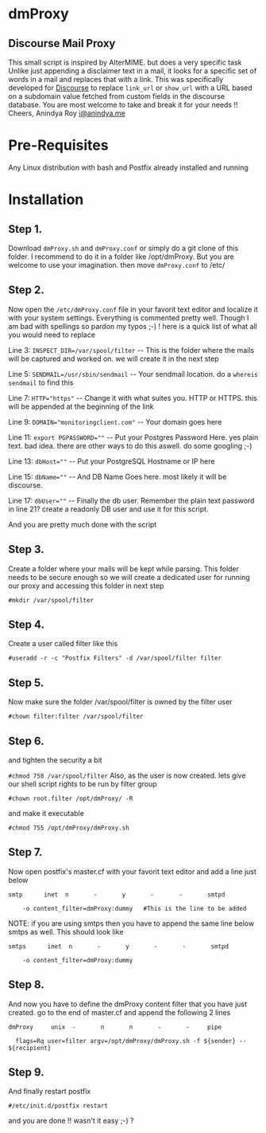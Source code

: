 dmProxy
=======

Discourse Mail Proxy
--------------------
This small script is inspired by AlterMIME. but does a very specific task Unlike just appending a disclaimer text in a mail, it looks for a specific set of words in a mail and replaces that with a link. This was specifically developed for [Discourse](http://discourse.org) to replace `link_url` or `show_url` with a URL based on a subdomain value fetched from custom fields in the discourse database. You are most welcome to take and break it for your needs !!
 																		                                  Cheers,
																	                                   Anindya Roy
                                                                                                      i@anindya.me


Pre-Requisites
=============
Any Linux distribution with bash and Postfix already installed and running


Installation
============

Step 1. 
-------
Download `dmProxy.sh` and `dmProxy.conf` or simply do a git clone of this folder. I recommend to do it in a folder like /opt/dmProxy. But you are welcome to use your imagination. then move `dmProxy.conf` to /etc/ 

Step 2.
-------
Now open the `/etc/dmProxy.conf` file in your favorit text editor and localize it  with your system settings. Everything is commented pretty well. Though I am bad with spellings so pardon my typos ;-) ! here is a quick list of what all you would need to replace

Line 3: `INSPECT_DIR=/var/spool/filter` -- This is the folder where the mails will be captured and worked on. we will create it in the next step

Line 5: `SENDMAIL=/usr/sbin/sendmail`  -- Your sendmail location. do a `whereis sendmail` to find this

Line 7: `HTTP="https"` -- Change it with what suites you. HTTP or HTTPS. this will be appended at the beginning of the link

Line 9: `DOMAIN="monitoringclient.com"`  -- Your domain goes here 

Line 11: `export PGPASSWORD=""` -- Put your Postgres Password Here. yes plain text. bad idea. there are other ways to do this aswell. do some googling ;-)

Line 13: `dbHost=""` -- Put your PostgreSQL Hostname or IP here

Line 15: `dbName=""` -- And DB Name Goes here. most likely it will be discourse.

Line 17: `dbUser=""` -- Finally the db user. Remember the plain text password in line 21? create a readonly DB user and use it for this script.

And you are pretty much done with the script

Step 3.
-------
Create a folder where your mails will be kept while parsing. This folder needs to be secure enough so we will create a dedicated user for running our proxy and accessing this folder in next step

`#mkdir /var/spool/filter`

Step 4.
-------
Create a user called filter like this

`#useradd -r -c "Postfix Filters" -d /var/spool/filter filter`

Step 5.
-------
Now make sure the folder /var/spool/filter is owned by the filter user

`#chown filter:filter /var/spool/filter`

Step 6.
-------
and tighten the security a bit

`#chmod 750 /var/spool/filter`
Also, as the user is now created. lets give our shell script rights to be run by filter group

`#chown root.filter /opt/dmProxy/ -R`

and make it executable

`#chmod 755 /opt/dmProxy/dmProxy.sh`

Step 7.
-------
Now open postfix's master.cf with your favorit text editor and add a line just below

`smtp      inet  n       -       y       -       -       smtpd`

`    -o content_filter=dmProxy:dummy   #This is the line to be added`

NOTE: if you are using smtps then you have to append the same line below smtps as well. This should look like

`smtps      inet  n       -       y       -       -       smtpd`

`    -o content_filter=dmProxy:dummy`
    
Step 8.
-------
And now you have to define the dmProxy content filter that you have just created. go to the end of master.cf and append the following 2 lines

`dmProxy     unix  -       n       n       -       -     pipe`

`  flags=Rq user=filter argv=/opt/dmProxy/dmProxy.sh -f ${sender} -- ${recipient}`
  
Step 9.
-------
And finally restart postfix

`#/etc/init.d/postfix restart`

and you are done !! wasn't it easy ;-) ?
